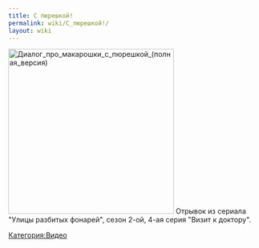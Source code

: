 ```yaml
---
title: С пюрешкой!
permalink: wiki/С_пюрешкой!/
layout: wiki
---
```


<img src="Диалог_про_макарошки_с_пюрешкой_(полная_версия)" title="fig:Диалог_про_макарошки_с_пюрешкой_(полная_версия)" width="330" height="330" alt="Диалог_про_макарошки_с_пюрешкой_(полная_версия)" />
Отрывок из сериала "Улицы разбитых фонарей", сезон 2-ой, 4-ая серия
"Визит к доктору".

[Категория:Видео](Категория:Видео "wikilink")
